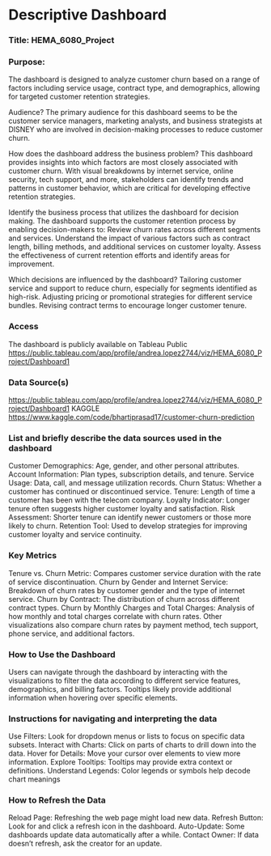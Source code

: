 # Descriptive Dashboard
### Title: HEMA_6080_Project
### Purpose: 
The dashboard is designed to analyze customer churn based on a range of factors including service usage, contract type, 
and demographics, allowing for targeted customer retention strategies.

Audience?
The primary audience for this dashboard seems to be the customer service managers, marketing analysts, and business strategists 
at DISNEY who are involved in decision-making processes to reduce customer churn.

How does the dashboard address the business problem?
This dashboard provides insights into which factors are most closely associated with customer churn. With visual breakdowns by internet service, online security, tech support, and more, 
stakeholders can identify trends and patterns in customer behavior, which are critical for developing effective retention strategies.

Identify the business process that utilizes the dashboard for decision making.
The dashboard supports the customer retention process by enabling decision-makers to:
Review churn rates across different segments and services.
Understand the impact of various factors such as contract length, billing methods, and additional services on customer loyalty.
Assess the effectiveness of current retention efforts and identify areas for improvement.

Which decisions are influenced by the dashboard?
Tailoring customer service and support to reduce churn, especially for segments identified as high-risk.
Adjusting pricing or promotional strategies for different service bundles.
Revising contract terms to encourage longer customer tenure.

### Access
The dashboard is publicly available on Tableau Public
https://public.tableau.com/app/profile/andrea.lopez2744/viz/HEMA_6080_Project/Dashboard1

### Data Source(s)
https://public.tableau.com/app/profile/andrea.lopez2744/viz/HEMA_6080_Project/Dashboard1
KAGGLE 
https://www.kaggle.com/code/bhartiprasad17/customer-churn-prediction 


### List and briefly describe the data sources used in the dashboard
Customer Demographics: Age, gender, and other personal attributes.
Account Information: Plan types, subscription details, and tenure.
Service Usage: Data, call, and message utilization records.
Churn Status: Whether a customer has continued or discontinued service.
Tenure: Length of time a customer has been with the telecom company.
Loyalty Indicator: Longer tenure often suggests higher customer loyalty and satisfaction.
Risk Assessment: Shorter tenure can identify newer customers or those more likely to churn.
Retention Tool: Used to develop strategies for improving customer loyalty and service continuity.


### Key Metrics
Tenure vs. Churn Metric: Compares customer service duration with the rate of service discontinuation.
Churn by Gender and Internet Service: Breakdown of churn rates by customer gender and the type of internet service.
Churn by Contract: The distribution of churn across different contract types.
Churn by Monthly Charges and Total Charges: Analysis of how monthly and total charges correlate with churn rates.
Other visualizations also compare churn rates by payment method, tech support, phone service, and additional factors.

### How to Use the Dashboard
Users can navigate through the dashboard by interacting with the visualizations to filter the data according to different service features, 
demographics, and billing factors. Tooltips likely provide additional information when hovering over specific elements.

### Instructions for navigating and interpreting the data
Use Filters: Look for dropdown menus or lists to focus on specific data subsets.
Interact with Charts: Click on parts of charts to drill down into the data.
Hover for Details: Move your cursor over elements to view more information.
Explore Tooltips: Tooltips may provide extra context or definitions.
Understand Legends: Color legends or symbols help decode chart meanings

### How to Refresh the Data
Reload Page: Refreshing the web page might load new data.
Refresh Button: Look for and click a refresh icon in the dashboard.
Auto-Update: Some dashboards update data automatically after a while.
Contact Owner: If data doesn’t refresh, ask the creator for an update.

